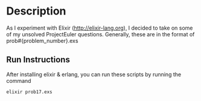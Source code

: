 # Description #
As I experiment with Elixir (http://elixir-lang.org), I decided to take on some of my unsolved ProjectEuler questions.  Generally, these are in the format of prob#{problem_number}.exs

## Run Instructions ##

After installing elixir & erlang, you can run these scripts by running the command 
```bash
elixir prob17.exs
```
